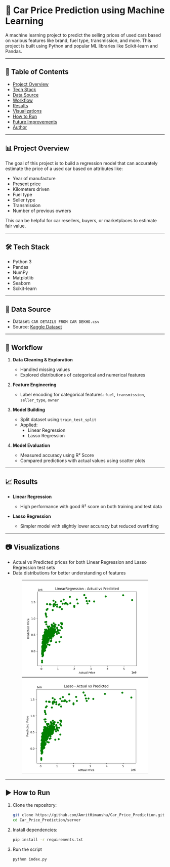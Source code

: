 # 🚗 Car Price Prediction using Machine Learning

A machine learning project to predict the selling prices of used cars based on various features like brand, fuel type, transmission, and more. This project is built using Python and popular ML libraries like Scikit-learn and Pandas.

---

## 📌 Table of Contents

- [Project Overview](#project-overview)
- [Tech Stack](#tech-stack)
- [Data Source](#data-source)
- [Workflow](#workflow)
- [Results](#results)
- [Visualizations](#visualizations)
- [How to Run](#how-to-run)
- [Future Improvements](#future-improvements)
- [Author](#author)

---

## 📊 Project Overview

The goal of this project is to build a regression model that can accurately estimate the price of a used car based on attributes like:

- Year of manufacture
- Present price
- Kilometers driven
- Fuel type
- Seller type
- Transmission
- Number of previous owners

This can be helpful for car resellers, buyers, or marketplaces to estimate fair value.

---

## 🛠 Tech Stack

- Python 3
- Pandas
- NumPy
- Matplotlib
- Seaborn
- Scikit-learn

---

## 📂 Data Source

- Dataset: `CAR DETAILS FROM CAR DEKHO.csv`
- Source: [Kaggle Dataset](https://www.kaggle.com/datasets/)

---

## 🔄 Workflow

1. **Data Cleaning & Exploration**
   - Handled missing values
   - Explored distributions of categorical and numerical features

2. **Feature Engineering**
   - Label encoding for categorical features: `fuel`, `transmission`, `seller_type`, `owner`

3. **Model Building**
   - Split dataset using `train_test_split`
   - Applied:
     - Linear Regression
     - Lasso Regression

4. **Model Evaluation**
   - Measured accuracy using R² Score
   - Compared predictions with actual values using scatter plots

---

## 📈 Results

- **Linear Regression**
  - High performance with good R² score on both training and test data

- **Lasso Regression**
  - Simpler model with slightly lower accuracy but reduced overfitting

---

## 📷 Visualizations

- Actual vs Predicted prices for both Linear Regression and Lasso Regression test sets
- Data distributions for better understanding of features

<p align="center">
  <img src="server/screenshots/Linear_Regression_test.png" width="400"/> 
  <img src="server/screenshots/Lasso_test.png" width="400"/> 
</p>

---

## ▶️ How to Run

1. Clone the repository:
   ```bash
   git clone https://github.com/AmritHimanshu/Car_Price_Prediction.git
   cd Car_Price_Prediction/server

2. Install dependencies:
    ```bash
    pip install -r requirements.txt

3. Run the script
    ```bash
    python index.py

